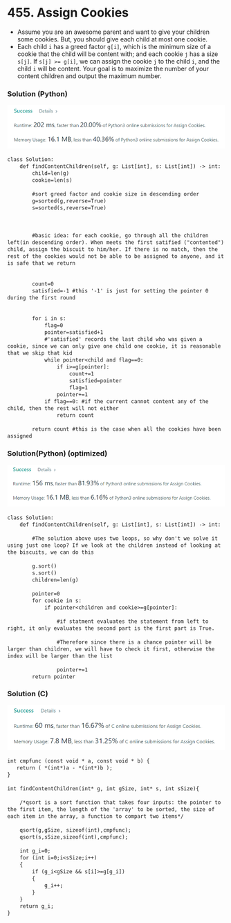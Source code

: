 # 455. Assign Cookies

* Assume you are an awesome parent and want to give your children some cookies. But, you should give each child at most one cookie.
* Each child `i` has a greed factor `g[i]`, which is the minimum size of a cookie that the child will be content with; and each cookie `j` has a size `s[j]`. If `s[j] >= g[i]`, we can assign the cookie `j` to the child `i`, and the child `i` will be content. Your goal is to maximize the number of your content children and output the maximum number.

### Solution (Python)

![](<../.gitbook/assets/image (5) (1) (1) (1) (1) (1) (1) (1) (1) (1) (1).png>)

```
class Solution:
    def findContentChildren(self, g: List[int], s: List[int]) -> int:
        child=len(g)
        cookie=len(s)
        
        #sort greed factor and cookie size in descending order
        g=sorted(g,reverse=True)
        s=sorted(s,reverse=True)
        
        
        
        #basic idea: for each cookie, go through all the children left(in descending order). When meets the first satified ("contented") child, assign the biscuit to him/her. If there is no match, then the rest of the cookies would not be able to be assigned to anyone, and it is safe that we return
        
        
        count=0
        satisfied=-1 #this '-1' is just for setting the pointer 0 during the first round 
        
        
        for i in s:
            flag=0
            pointer=satisfied+1
            #'satisfied' records the last child who was given a cookie, since we can only give one child one cookie, it is reasonable that we skip that kid
            while pointer<child and flag==0:
                if i>=g[pointer]:
                    count+=1
                    satisfied=pointer
                    flag=1
                pointer+=1
            if flag==0: #if the current cannot content any of the child, then the rest will not either
                return count
            
        return count #this is the case when all the cookies have been assigned
```

### Solution(Python) (optimized)

![](<../.gitbook/assets/image (2) (1) (1) (1) (1).png>)

```
class Solution:
    def findContentChildren(self, g: List[int], s: List[int]) -> int:
        
        #The solution above uses two loops, so why don't we solve it using just one loop? If we look at the children instead of looking at the biscuits, we can do this
        
        g.sort()
        s.sort()
        children=len(g)
        
        pointer=0
        for cookie in s:
            if pointer<children and cookie>=g[pointer]:
                
                #if statment evaluates the statement from left to right, it only evaluates the second part is the first part is True. 
                
                #Therefore since there is a chance pointer will be larger than children, we will have to check it first, otherwise the index will be larger than the list
                
                pointer+=1
        return pointer
```

### Solution (C)

![](<../.gitbook/assets/image (1) (1) (1) (1) (1).png>)

```
int cmpfunc (const void * a, const void * b) {
   return ( *(int*)a - *(int*)b );
}

int findContentChildren(int* g, int gSize, int* s, int sSize){
    
    /*qsort is a sort function that takes four inputs: the pointer to the first item, the length of the 'array' to be sorted, the size of each item in the array, a function to compart two items*/
    
    qsort(g,gSize, sizeof(int),cmpfunc);
    qsort(s,sSize,sizeof(int),cmpfunc);
    
    int g_i=0;
    for (int i=0;i<sSize;i++)
    {
        if (g_i<gSize && s[i]>=g[g_i])
        {
            g_i++;
        }
    }
    return g_i;
}
```
